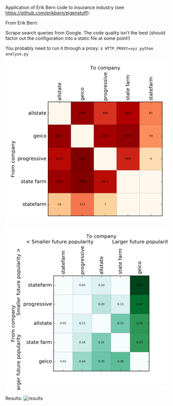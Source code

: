 Application of Erik Bern code to insurance industry (see https://github.com/erikbern/eigenstuff):

From Erik Bern:

Scrape search queries from Google. The code quality isn't the best (should factor out the configuration into a static file at some point!)

You probably need to run it through a proxy: `$ HTTP_PROXY=xyz python analyze.py`

![lang](https://raw.githubusercontent.com/likhtal/EigenStuff/master/insurance_matrix.png)

![lang](https://raw.githubusercontent.com/likhtal/EigenStuff/master/insurance_matrix_eig.png)

Results: ![results](https://raw.githubusercontent.com/likhtal/EigenStuff/master/insurance.results)
